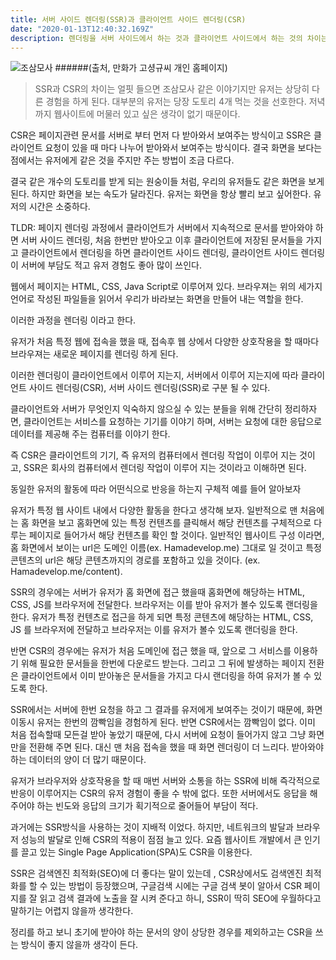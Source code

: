 ```yaml
---
title: 서버 사이드 렌더링(SSR)과 클라이언트 사이드 렌더링(CSR)
date: "2020-01-13T12:40:32.169Z"
description: 렌더링을 서버 사이드에서 하는 것과 클라이언트 사이드에서 하는 것의 차이는 무엇일까? 
---
```


![조삼모사](http://cfs3.tistory.com/upload_control/download.blog?fhandle=YmxvZzEwNzUzNkBmczMudGlzdG9yeS5jb206L2F0dGFjaC8wLzE0MDAwMDAwMDAwMi5ibXA%3D)
######(출처, 만화가 고셩규씨 개인 홈페이지)
>SSR과 CSR의 차이는 얼핏 들으면 조삼모사 같은 이야기지만 유저는 상당히 다른 경험을 하게 된다. 대부분의 유저는 당장 도토리 4개 먹는 것을 선호한다. 저녁까지 웹사이트에 머물러 있고 싶은 생각이 없기 때문이다. 


CSR은 페이지관련 문서를 서버로 부터 먼저 다 받아와서 보여주는 방식이고 SSR은 클라이언트 요청이 있을 때 마다 나누어 받아와서 보여주는 방식이다. 결국 화면을 보다는 점에서는 유저에게 같은 것을 주지만 주는 방법이 조금 다르다.

결국 같은 개수의 도토리를 받게 되는 원숭이들 처럼, 우리의 유저들도 같은 화면을 보게 된다. 하지만 화면을 보는 속도가 달라진다. 유저는 화면을 항상 빨리 보고 싶어한다. 유저의 시간은 소중하다.  


TLDR: 
페이지 렌더링 과정에서 클라이언트가 서버에서 지속적으로 문서를 받아와야 하면 서버 사이드 렌더링, 
처음 한번만 받아오고 이후 클라이언트에 저장된 문서들을 가지고 클라이언트에서 렌더링을 하면 클라이언트 사이드 렌더링,
클라이언트 사이드 렌더링이 서버에 부담도 적고 유저 경험도 좋아 많이 쓰인다.


웹에서 페이지는 HTML, CSS, Java Script로 이루어져 있다.  브라우져는 위의 세가지 언어로 작성된 파일들을 읽어서 우리가 바라보는 화면을 만들어 내는 역할을 한다. 

이러한 과정을 렌더링 이라고 한다. 

유저가 처음 특정 웹에 접속을 했을 때, 접속후 웹 상에서 다양한 상호작용을 할 때마다 브라우져는 새로운 페이지를 렌더링 하게 된다. 

이러한 렌더링이 클라이언트에서 이루어 지는지, 서버에서 이루어 지는지에 따라 클라이언트 사이드 렌더링(CSR), 서버 사이드 렌더링(SSR)로 구분 될 수 있다. 

클라이언트와 서버가 무엇인지 익숙하지 않으실 수 있는 분들을 위해 간단히 정리하자면, 클라이언트는 서비스를 요청하는 기기를 이야기 하며, 서버는 요청에 대한 응답으로 데이터를 제공해 주는 컴퓨터를 이야기 한다. 

즉 CSR은 클라이언트의 기기, 즉 유저의 컴퓨터에서 렌더링 작업이 이루어 지는 것이고, SSR은 회사의 컴퓨터에서 렌더링 작업이 이루어 지는 것이라고 이해하면 된다. 

동일한 유저의 활동에 따라 어떤식으로 반응을 하는지 구체적 예를 들어 알아보자

유저가 특정 웹 사이트 내에서 다양한 활동을 한다고 생각해 보자. 일반적으로 맨 처음에는 홈 화면을 보고 홈화면에 있는 특정 컨텐츠를 클릭해서 해당 컨텐츠를 구체적으로 다루는 페이지로 들어가서 해당 컨텐츠를 확인 할 것이다. 
일반적인 웹사이트 구성 이라면, 홈 화면에서 보이는 url은 도메인 이름(ex. Hamadevelop.me) 그대로 일 것이고 특정 콘텐츠의 url은 해당 콘텐츠까지의 경로를 포함하고 있을 것이다. (ex. Hamadevelop.me/content).

SSR의 경우에는 서버가 유저가 홈 화면에 접근 했을때 홈화면에 해당하는 HTML, CSS, JS를 브라우저에 전달한다. 브라우저는 이를 받아 유저가 볼수 있도록 랜더링을 한다. 유저가 특정 컨텐츠로 접근을 하게 되면 특정 콘텐츠에 해당하는 HTML, CSS, JS 를 브라우저에 전달하고 브라우저는 이를 유저가 볼수 있도록 랜더링을 한다. 

반면 CSR의 경우에는 유저가 처음 도메인에 접근 했을 때, 앞으로 그 서비스를 이용하기 위해 필요한 문서들을 한번에 다운로드 받는다. 그리고 그 뒤에 발생하는 페이지 전환은 클라이언트에서 이미 받아놓은 문서들을 가지고 다시 랜더링을 하여 유저가 볼 수 있도록 한다. 

SSR에서는 서버에 한번 요청을 하고 그 결과를 유저에게 보여주는 것이기 때문에, 화면 이동시 유저는 한번의 깜빡임을 경험하게 된다. 반면 CSR에서는 깜빡임이 없다. 이미 처음 접속할때 모든걸 받아 놓았기 때문에, 다시 서버에 요청이 들어가지 않고 그냥 화면만을 전환해 주면 된다. 대신 맨 처음 접속을 했을 때 화면 렌더링이 더 느리다. 받아와야 하는 데이터의 양이 더 많기 때문이다. 

유저가 브라우저와 상호작용을 할 때 매번 서버와 소통을 하는 SSR에 비해 즉각적으로 반응이 이루어지는 CSR의 유저 경험이 좋을 수 밖에 없다. 또한 서버에서도 응답을 해주어야 하는 빈도와 응답의 크기가 획기적으로 줄어들어 부담이 적다. 

과거에는 SSR방식을 사용하는 것이 지배적 이었다. 하지만, 네트워크의 발달과 브라우저 성능의 발달로 인해 CSR의 적용이 점점 늘고 있다. 요즘 웹사이트 개발에서 큰 인기를 끌고 있는 Single Page Application(SPA)도 CSR을 이용한다. 

SSR은 검색엔진 최적화(SEO)에 더 좋다는 말이 있는데 , CSR상에서도 검색엔진 최적화를 할 수 있는 방법이 등장했으며, 구글검색 시에는 구글 검색 봇이 알아서 CSR 페이지를 잘 읽고 검색 결과에 노출을 잘 시켜 준다고 하니, SSR이 딱히 SEO에 우월하다고 말하기는 어렵지 않을까 생각한다. 

정리를 하고 보니 초기에 받아야 하는 문서의 양이 상당한 경우를 제외하고는 CSR을 쓰는 방식이 좋지 않을까 생각이 든다. 



